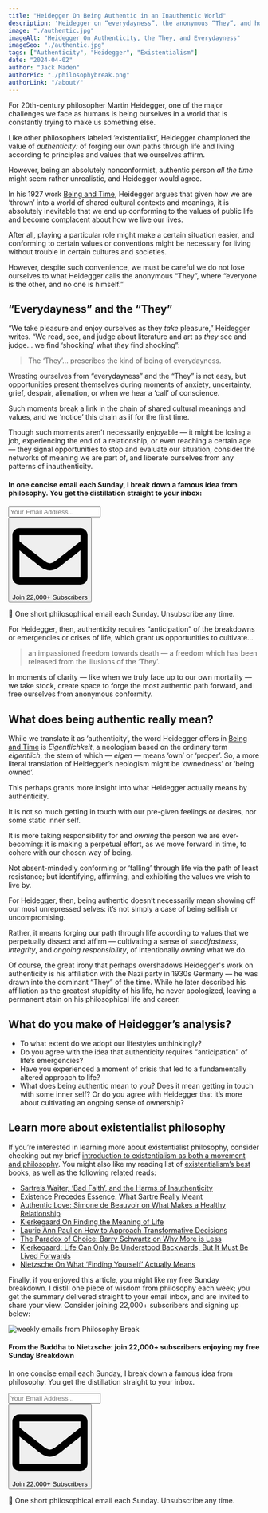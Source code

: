 ```yaml
---
title: "Heidegger On Being Authentic in an Inauthentic World"
description: 'Heidegger on “everydayness”, the anonymous “They”, and how we can cultivate authenticity in a world that is constantly trying to make us something else.'
image: "./authentic.jpg"
imageAlt: "Heidegger On Authenticity, the They, and Everydayness"
imageSeo: "./authentic.jpg"
tags: ["Authenticity", "Heidegger", "Existentialism"]
date: "2024-04-02"
author: "Jack Maden"
authorPic: "./philosophybreak.png"
authorLink: "/about/"
---
```


<span class="big-letter">F</span>or 20th-century philosopher Martin Heidegger, one of the major challenges we face as humans is being ourselves in a world that is constantly trying to make us something else. 

Like other philosophers labeled ‘existentialist’, Heidegger championed the value of _authenticity:_ of forging our own paths through life and living according to principles and values that we ourselves affirm.

However, being an absolutely nonconformist, authentic person _all the time_ might seem rather unrealistic, and Heidegger would agree. 

In his 1927 work <a target="_blank" rel="noopener noreferrer sponsored" href="https://www.amazon.com/Being-Harper-Perennial-Modern-Thought/dp/0061575593?&linkCode=ll1&tag=philosophybre-20&linkId=93371f27f7f4d2c1719338fb4c3f1adb&language=en_US&ref_=as_li_ss_tl">Being and Time</a>, Heidegger argues that given how we are ‘thrown’ into a world of shared cultural contexts and meanings, it is absolutely inevitable that we end up conforming to the values of public life and become complacent about how we live our lives. 

After all, playing a particular role might make a certain situation easier, and conforming to certain values or conventions might be necessary for living without trouble in certain cultures and societies.

However, despite such convenience, we must be careful we do not lose ourselves to what Heidegger calls the anonymous “They”, where “everyone is the other, and no one is himself.”

## “Everydayness” and the “They”

<span class="big-letter">“W</span>e take pleasure and enjoy ourselves as they _take_ pleasure,” Heidegger writes. “We read, see, and judge about literature and art as _they_ see and judge… we find ‘shocking’ what _they_ find shocking”:

>The ‘They’… prescribes the kind of being of everydayness.

Wresting ourselves from “everydayness” and the “They” is not easy, but opportunities present themselves during moments of anxiety, uncertainty, grief, despair, alienation, or when we hear a ‘call’ of conscience.

Such moments break a link in the chain of shared cultural meanings and values, and we ‘notice’ this chain as if for the first time.

Though such moments aren’t necessarily enjoyable — it might be losing a job, experiencing the end of a relationship, or even reaching a certain age — they signal opportunities to stop and evaluate our situation, consider the networks of meaning we are part of, and liberate ourselves from any patterns of inauthenticity. 

<!--small subscribe-->
<div class="course-promo darkradial-background subscribe text-center">
    <h4>In one concise email each Sunday, I break down a famous idea from philosophy. You get the distillation straight to your inbox:</h4>
    <div class="small-pad-top">
        <form action="https://app.convertkit.com/forms/5812400/subscriptions" method="post" data-sv-form="5812400" data-uid="be0e52d3c0" data-format="inline" data-version="6" data-options="{&quot;settings&quot;:{&quot;after_subscribe&quot;:{&quot;action&quot;:&quot;message&quot;,&quot;success_message&quot;:&quot;Thank you, philosopher! Your welcome email will land in your inbox shortly.&quot;,&quot;redirect_url&quot;:&quot;https://philosophybreak.com/thank-you/&quot;},&quot;analytics&quot;:{&quot;google&quot;:null,&quot;fathom&quot;:null,&quot;facebook&quot;:null,&quot;segment&quot;:null,&quot;pinterest&quot;:null,&quot;sparkloop&quot;:null,&quot;googletagmanager&quot;:null},&quot;modal&quot;:{&quot;trigger&quot;:&quot;timer&quot;,&quot;scroll_percentage&quot;:null,&quot;timer&quot;:5,&quot;devices&quot;:&quot;all&quot;,&quot;show_once_every&quot;:15},&quot;powered_by&quot;:{&quot;show&quot;:false,&quot;url&quot;:&quot;https://convertkit.com/features/forms?utm_campaign=poweredby&amp;utm_content=form&amp;utm_medium=referral&amp;utm_source=dynamic&quot;},&quot;recaptcha&quot;:{&quot;enabled&quot;:false},&quot;return_visitor&quot;:{&quot;action&quot;:&quot;show&quot;,&quot;custom_content&quot;:&quot;&quot;},&quot;slide_in&quot;:{&quot;display_in&quot;:&quot;bottom_right&quot;,&quot;trigger&quot;:&quot;timer&quot;,&quot;scroll_percentage&quot;:null,&quot;timer&quot;:5,&quot;devices&quot;:&quot;all&quot;,&quot;show_once_every&quot;:15},&quot;sticky_bar&quot;:{&quot;display_in&quot;:&quot;top&quot;,&quot;trigger&quot;:&quot;timer&quot;,&quot;scroll_percentage&quot;:null,&quot;timer&quot;:5,&quot;devices&quot;:&quot;all&quot;,&quot;show_once_every&quot;:15}},&quot;version&quot;:&quot;6&quot;}" min-width="400 500 600 700 800">
        <div data-style="clean"><ul data-element="errors" data-group="alert"></ul><div data-element="fields" data-stacked="false">
            <div>
                <input name="email_address" aria-label="Your Email Address..." placeholder="Your Email Address..." required type="email" />
            </div>
            <button class="button primary" type="submit" data-element="submit"><div><div></div><div></div><div></div></div><span><svg xmlns="http://www.w3.org/2000/svg" viewBox="0 0 512 512"><path d="M464 64H48C21.49 64 0 85.49 0 112v288c0 26.51 21.49 48 48 48h416c26.51 0 48-21.49 48-48V112c0-26.51-21.49-48-48-48zm0 48v40.805c-22.422 18.259-58.168 46.651-134.587 106.49-16.841 13.247-50.201 45.072-73.413 44.701-23.208.375-56.579-31.459-73.413-44.701C106.18 199.465 70.425 171.067 48 152.805V112h416zM48 400V214.398c22.914 18.251 55.409 43.862 104.938 82.646 21.857 17.205 60.134 55.186 103.062 54.955 42.717.231 80.509-37.199 103.053-54.947 49.528-38.783 82.032-64.401 104.947-82.653V400H48z"/></svg>Join 22,000+ Subscribers</span></button>
            </div>
            </div>
        </form>
        <p class="tiny-mar-top no-mar-bottom review-font">💭 One short philosophical email each Sunday. Unsubscribe any time.</p>
    </div>
</div>

For Heidegger, then, authenticity requires “anticipation” of the breakdowns or emergencies or crises of life, which grant us opportunities to cultivate…

>an impassioned freedom towards death — a freedom which has been released from the illusions of the ‘They’.

In moments of clarity — like when we truly face up to our own mortality — we take stock, create space to forge the most authentic path forward, and free ourselves from anonymous conformity. 

## What does being authentic really mean?

<span class="big-letter">W</span>hile we translate it as ‘authenticity’, the word Heidegger offers in <a target="_blank" rel="noopener noreferrer sponsored" href="https://www.amazon.com/Being-Harper-Perennial-Modern-Thought/dp/0061575593?&linkCode=ll1&tag=philosophybre-20&linkId=93371f27f7f4d2c1719338fb4c3f1adb&language=en_US&ref_=as_li_ss_tl">Being and Time</a> is _Eigentlichkeit_, a neologism based on the ordinary term _eigentlich_, the stem of which — _eigen_ — means ‘own’ or ‘proper’. So, a more literal translation of Heidegger’s neologism might be ‘ownedness’ or ‘being owned’. 

This perhaps grants more insight into what Heidegger actually means by authenticity.

It is not so much getting in touch with our pre-given feelings or desires, nor some static inner self.

It is more taking responsibility for and _owning_ the person we are ever-becoming: it is making a perpetual effort, as we move forward in time, to cohere with our chosen way of being.

Not absent-mindedly conforming or ‘falling’ through life via the path of least resistance; but identifying, affirming, and exhibiting the values we wish to live by.  

For Heidegger, then, being authentic doesn’t necessarily mean showing off our most unrepressed selves: it’s not simply a case of being selfish or uncompromising.

Rather, it means forging our path through life according to values that we perpetually dissect and affirm — cultivating a sense of _steadfastness_, _integrity_, and _ongoing responsibility_, of intentionally _owning_ what we do.

Of course, the great irony that perhaps overshadows Heidegger's work on authenticity is his affiliation with the Nazi party in 1930s Germany — he was drawn into the dominant “They” of the time. While he later described his affiliation as the greatest stupidity of his life, he never apologized, leaving a permanent stain on his philosophical life and career.

## What do you make of Heidegger’s analysis?

- To what extent do we adopt our lifestyles unthinkingly?
- Do you agree with the idea that authenticity requires “anticipation” of life’s emergencies?
- Have you experienced a moment of crisis that led to a fundamentally altered approach to life?
- What does being authentic mean to you? Does it mean getting in touch with some inner self? Or do you agree with Heidegger that it’s more about cultivating an ongoing sense of ownership?

## Learn more about existentialist philosophy

<span class="big-letter">I</span>f you’re interested in learning more about existentialist philosophy, consider checking out my brief [introduction to existentialism as both a movement and philosophy](/articles/what-is-existentialism-3-core-principles-of-existentialist-philosophy/). You might also like my reading list of [existentialism’s best books](/reading-lists/existentialism/), as well as the following related reads:

- [Sartre’s Waiter, ‘Bad Faith’, and the Harms of Inauthenticity](/articles/sartre-waiter-bad-faith-and-the-harms-of-inauthenticity/)
- [Existence Precedes Essence: What Sartre Really Meant](/articles/existence-precedes-essence-what-sartre-really-meant/)
- [Authentic Love: Simone de Beauvoir on What Makes a Healthy Relationship](/articles/authentic-love-simone-de-beauvoir-on-what-makes-a-healthy-relationship/)
- [Kierkegaard On Finding the Meaning of Life](/articles/kierkegaard-on-finding-the-meaning-of-life/)
- [Laurie Ann Paul on How to Approach Transformative Decisions](/articles/laurie-ann-paul-on-how-to-approach-transformative-decisions/)
- [The Paradox of Choice: Barry Schwartz on Why More is Less](/articles/the-paradox-of-choice-barry-schwartz-on-why-more-is-less/)
- [Kierkegaard: Life Can Only Be Understood Backwards, But It Must Be Lived Forwards](/articles/kierkegaard-life-can-only-be-understood-backwards-but-must-be-lived-forwards/)
- [Nietzsche On What ‘Finding Yourself’ Actually Means](/articles/nietzsche-on-what-finding-yourself-actually-means/)

Finally, if you enjoyed this article, you might like my free Sunday breakdown. I distill one piece of wisdom from philosophy each week; you get the summary delivered straight to your email inbox, and are invited to share your view. Consider joining 22,000+ subscribers and signing up below:

<!--big subscribe-->
<div class="course-promo darkradial-background subscribe text-center">
    <img src="/static/6313d50bc32799a6c869239128784c7b/e7f7a/weekly-break.webp" alt="weekly emails from Philosophy Break">
    <h4>From the Buddha to Nietzsche: join 22,000+ subscribers enjoying my free Sunday Breakdown</h4>
    <p class="small-grey-font no-mar-bottom">In one concise email each Sunday, I break down a famous idea from philosophy. You get the distillation straight to your inbox.</p>
    <div class="small-pad-top">
        <form action="https://app.convertkit.com/forms/5812400/subscriptions" method="post" data-sv-form="5812400" data-uid="be0e52d3c0" data-format="inline" data-version="6" data-options="{&quot;settings&quot;:{&quot;after_subscribe&quot;:{&quot;action&quot;:&quot;message&quot;,&quot;success_message&quot;:&quot;Thank you, philosopher! Your welcome email will land in your inbox shortly.&quot;,&quot;redirect_url&quot;:&quot;https://philosophybreak.com/thank-you/&quot;},&quot;analytics&quot;:{&quot;google&quot;:null,&quot;fathom&quot;:null,&quot;facebook&quot;:null,&quot;segment&quot;:null,&quot;pinterest&quot;:null,&quot;sparkloop&quot;:null,&quot;googletagmanager&quot;:null},&quot;modal&quot;:{&quot;trigger&quot;:&quot;timer&quot;,&quot;scroll_percentage&quot;:null,&quot;timer&quot;:5,&quot;devices&quot;:&quot;all&quot;,&quot;show_once_every&quot;:15},&quot;powered_by&quot;:{&quot;show&quot;:false,&quot;url&quot;:&quot;https://convertkit.com/features/forms?utm_campaign=poweredby&amp;utm_content=form&amp;utm_medium=referral&amp;utm_source=dynamic&quot;},&quot;recaptcha&quot;:{&quot;enabled&quot;:false},&quot;return_visitor&quot;:{&quot;action&quot;:&quot;show&quot;,&quot;custom_content&quot;:&quot;&quot;},&quot;slide_in&quot;:{&quot;display_in&quot;:&quot;bottom_right&quot;,&quot;trigger&quot;:&quot;timer&quot;,&quot;scroll_percentage&quot;:null,&quot;timer&quot;:5,&quot;devices&quot;:&quot;all&quot;,&quot;show_once_every&quot;:15},&quot;sticky_bar&quot;:{&quot;display_in&quot;:&quot;top&quot;,&quot;trigger&quot;:&quot;timer&quot;,&quot;scroll_percentage&quot;:null,&quot;timer&quot;:5,&quot;devices&quot;:&quot;all&quot;,&quot;show_once_every&quot;:15}},&quot;version&quot;:&quot;6&quot;}" min-width="400 500 600 700 800">
        <div data-style="clean"><ul data-element="errors" data-group="alert"></ul><div data-element="fields" data-stacked="false">
            <div>
                <input name="email_address" aria-label="Your Email Address..." placeholder="Your Email Address..." required type="email" />
            </div>
            <button class="button primary" type="submit" data-element="submit"><div><div></div><div></div><div></div></div><span><svg xmlns="http://www.w3.org/2000/svg" viewBox="0 0 512 512"><path d="M464 64H48C21.49 64 0 85.49 0 112v288c0 26.51 21.49 48 48 48h416c26.51 0 48-21.49 48-48V112c0-26.51-21.49-48-48-48zm0 48v40.805c-22.422 18.259-58.168 46.651-134.587 106.49-16.841 13.247-50.201 45.072-73.413 44.701-23.208.375-56.579-31.459-73.413-44.701C106.18 199.465 70.425 171.067 48 152.805V112h416zM48 400V214.398c22.914 18.251 55.409 43.862 104.938 82.646 21.857 17.205 60.134 55.186 103.062 54.955 42.717.231 80.509-37.199 103.053-54.947 49.528-38.783 82.032-64.401 104.947-82.653V400H48z"/></svg>Join 22,000+ Subscribers</span></button>
            </div>
            </div>
        </form>
        <p class="tiny-mar-top no-mar-bottom review-font">💭 One short philosophical email each Sunday. Unsubscribe any time.</p>
    </div>
</div>